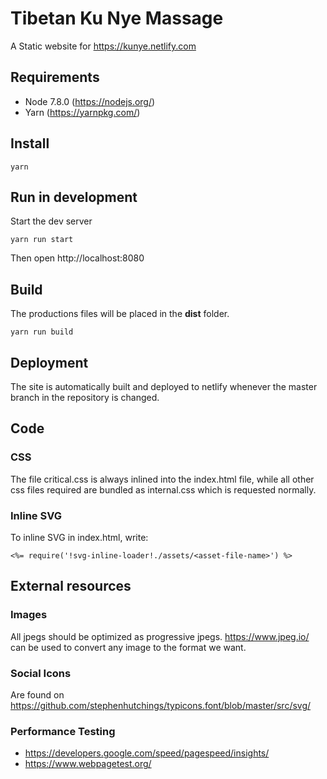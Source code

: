 # Tibetan Ku Nye Massage

A Static website for https://kunye.netlify.com

## Requirements
* Node 7.8.0 (https://nodejs.org/)
* Yarn (https://yarnpkg.com/)

## Install
```
yarn
```

## Run in development
Start the dev server
```
yarn run start
```
Then open http://localhost:8080

## Build
The productions files will be placed in the **dist** folder.
```
yarn run build
```

## Deployment
The site is automatically built and deployed to netlify whenever the master branch in the repository is changed.

## Code

### CSS
The file critical.css is always inlined into the index.html file, while all other css files required are bundled as internal.css which is requested normally.

### Inline SVG
To inline SVG in index.html, write:
```
<%= require('!svg-inline-loader!./assets/<asset-file-name>') %>
```

## External resources

### Images
All jpegs should be optimized as progressive jpegs. https://www.jpeg.io/ can be used to convert any image to the format we want.

### Social Icons
Are found on https://github.com/stephenhutchings/typicons.font/blob/master/src/svg/

### Performance Testing
* https://developers.google.com/speed/pagespeed/insights/
* https://www.webpagetest.org/